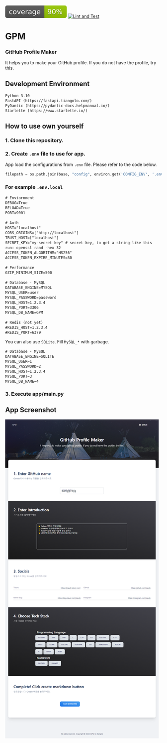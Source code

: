 ![Coverage](coverage.svg)
[![Lint and Test](https://github.com/sanggi-wjg/gpm/actions/workflows/Lint_and_Test.yml/badge.svg)](https://github.com/sanggi-wjg/gpm/actions/workflows/Lint_and_Test.yml)


# GPM
### GitHub Profile Maker
It helps you to make your GitHub profile. If you do not have the profile, try this.

## Development Environment
```
Python 3.10
FastAPI (https://fastapi.tiangolo.com/)
PyDantic (https://pydantic-docs.helpmanual.io/)
Starlette (https://www.starlette.io/)
```

## How to use own yourself
### 1. Clone this repository.

### 2. Create `.env` file to use for app.
App load the configurations from `.env` file.
Please refer to the code below.
```python
filepath = os.path.join(base, "config", environ.get('CONFIG_ENV', '.env.local'))
```

### For example `.env.local`
```dotenv
# Enviornment
DEBUG=True
RELOAD=True
PORT=9001

# Auth
HOST="localhost"
CORS_ORIGINS=["http://localhost"]
TRUST_HOST=["localhost"]
SECRET_KEY="my-secret-key" # secret key, to get a string like this run: openssl rand -hex 32
ACCESS_TOKEN_ALGORITHM="HS256"
ACCESS_TOKEN_EXPIRE_MINUTES=30

# Performance
GZIP_MINIMUM_SIZE=500

# Database - MySQL
DATABASE_ENGINE=MYSQL
MYSQL_USER=user
MYSQL_PASSWORD=password
MYSQL_HOST=1.2.3.4
MYSQL_PORT=3306
MYSQL_DB_NAME=GPM

# Redis (not yet)
#REDIS_HOST=1.2.3.4
#REDIS_PORT=6379
```

You can also use `SQLite`. Fill `MySQL_*` with garbage.
```dotenv
# Database - MySQL
DATABASE_ENGINE=SQLITE
MYSQL_USER=1
MYSQL_PASSWORD=2
MYSQL_HOST=1.2.3.4
MYSQL_PORT=3
MYSQL_DB_NAME=4
```
### 3. Execute app/main.py

## App Screenshot
![](media/intro.png)